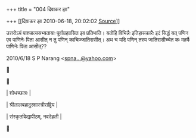 +++
title = "004 दिवाकर झा"

+++
[[दिवाकर झा	2010-06-18, 20:02:02 [Source](https://groups.google.com/g/bvparishat/c/A_EwKfRa8Mc)]]



उत्तरोऽयं पाश्चात्यसभ्यतायाः पूर्वाग्रहग्रसित इव प्रतिभाति। यतोहि विभिन्नैः इतिहासकारैः इदं सिद्धं यत् पणिन एव पाणिनेः पिता आसीत् न तु पणिन् काचिज्जातिरासीत्। अथ च यदि पणिन् तस्य जातिरासीच्चेत कः महर्षेः पाणिनेः पिता आसीत्??  
  

2010/6/18 S P Narang \<[spna...@yahoo.com]()\>





 \|      शोधच्छात्रः        \|

  
 \|  श्रीलालबहादुरशास्त्रीराष्ट्रिय  \|  

 \| संस्कृतविद्यापीठम्, नवदेहली \|




